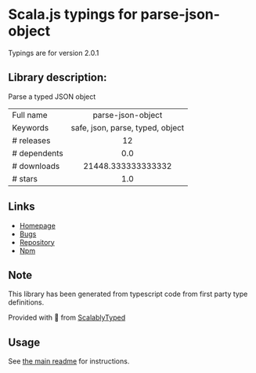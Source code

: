 
# Scala.js typings for parse-json-object

Typings are for version 2.0.1

## Library description:
Parse a typed JSON object

|                    |                 |
| ------------------ | :-------------: |
| Full name          | parse-json-object |
| Keywords           | safe, json, parse, typed, object |
| # releases         | 12 |
| # dependents       | 0.0 |
| # downloads        | 21448.333333333332 |
| # stars            | 1.0 |

## Links
- [Homepage](https://github.com/bconnorwhite/parse-json-object#readme)
- [Bugs](https://github.com/bconnorwhite/parse-json-object/issues)
- [Repository](https://github.com/bconnorwhite/parse-json-object)
- [Npm](https://www.npmjs.com/package/parse-json-object)
    


## Note
This library has been generated from typescript code from first party type definitions.

Provided with :purple_heart: from [ScalablyTyped](https://github.com/oyvindberg/ScalablyTyped)

## Usage
See [the main readme](../../readme.md) for instructions.


